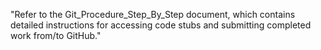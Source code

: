 "Refer to the Git_Procedure_Step_By_Step document, which contains detailed instructions for accessing code stubs and submitting completed work from/to GitHub." 
